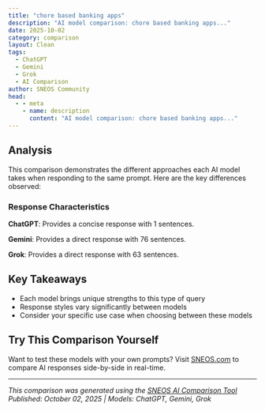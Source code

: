 ```yaml
---
title: "chore based banking apps"
description: "AI model comparison: chore based banking apps..."
date: 2025-10-02
category: comparison
layout: Clean
tags:
  - ChatGPT
  - Gemini
  - Grok
  - AI Comparison
author: SNEOS Community
head:
  - - meta
    - name: description
      content: "AI model comparison: chore based banking apps..."
---
```


<ChatComparison
  title="chore based banking apps"
  prompt="chore based banking apps"
  :responses='{
    "ChatGPT": "Chore-based banking apps focus on helping users manage their finances through gamification and task-oriented features. These apps often allow users to set up and complete financial \"chores\" or tasks that can help them save money, reduce spending, or achieve financial goals. Here are some notable examples of chore-based banking apps:\n\n1. **Qapital**: This app allows users to create savings goals and set up rules to automate savings based on certain actions or \"chores.\" For example, you can set a rule to save a dollar every time you make a purchase, or round up your purchases to the nearest dollar and save the difference.\n\n2. **Chime**: Although primarily a mobile banking app, Chime offers features like automatic savings that can act like chores. Users can set up methods to save small amounts of money automatically, such as rounding up transactions or saving a percentage of each paycheck.\n\n3. **Digit**: This app analyzes your spending habits and automatically saves small amounts of money for you. Users can set monthly savings goals, and Digit helps by making small, regular savings \"chores\" seamlessly integrated into their financial routine.\n\n4. **Acorns**: Acorns helps users save and invest by rounding up transactions to the nearest dollar and investing the spare change. It encourages users to engage in micro-investing and can be considered chore-like in its automatic nature.\n\n5. **YNAB (You Need A Budget)**: While primarily a budgeting app, YNAB emphasizes proactive budgeting practices, encouraging users to define their spending categories and assign every dollar a job. Users can create \"chores\" around budgeting practices to help enhance their financial literacy and management.\n\n6. **PocketGuard**: This app helps you keep track of how much disposable income you have after bills, goals, and necessities are accounted for. You can set financial chores to stay under budget, such as limiting dining out or spending on entertainment.\n\n7. **Level Money**: Although it has been less active lately, Level Money was designed to help you see how much money you can spend on a daily basis and can encourage users to commit to \"chores\" that keep them within budget.\n\n8. **Mint**: Like YNAB, Mint is a comprehensive budgeting and tracking app where users can create financial chores related to budgeting, tracking expenses, and setting savings goals.\n\n9. **GoodBudget**: This envelope budgeting app allows users to set envelopes for different spending categories. You can get creative with chore-like tasks to help spend less and save more.\n\n10. **Budge**: Budge helps users create personalized savings challenges that feel like chores, gamifying the process of saving.\n\nThese apps can be effective in making financial management feel more like a game or a series of manageable tasks, helping users develop better budgeting and saving habits. Always consider choosing an app that fits your financial goals and needs.",
    "Gemini": "Chore-based banking apps are designed to help parents teach their children about money management by tying chores to allowance and providing tools for saving, spending, and sometimes even investing. Here\u0027s a breakdown of what they are, how they work, and some popular examples:\n\n**What are Chore-Based Banking Apps?**\n\nThese apps are essentially digital banking platforms with features specifically tailored for kids and teens. They usually involve:\n\n*   **Parent Accounts:** Parents have a primary account linked to their existing bank account.\n*   **Child Accounts:** Parents create sub-accounts for their children.\n*   **Allowance Automation:** Parents can set up recurring allowances to be automatically transferred to their children\u0027s accounts.\n*   **Chore Tracking:**  Parents can assign chores with specific monetary values.  Children mark chores as complete, and parents approve them, triggering the payment.\n*   **Debit Cards:**  Many apps offer prepaid debit cards for kids, allowing them to spend their money responsibly.  These cards often come with parental controls.\n*   **Spending Limits and Controls:**  Parents can set spending limits, restrict spending categories (e.g., no alcohol or gambling), and receive notifications about their child\u0027s spending.\n*   **Savings Goals:**  Children can set savings goals within the app and track their progress.\n*   **Educational Resources:** Some apps include educational content about financial literacy, budgeting, and investing.\n*   **Investing (Sometimes):** A few apps offer opportunities for kids to learn about and start investing, often with fractional shares.\n\n**How They Work:**\n\n1.  **Setup:** Parents sign up for the service, link their bank account, and create profiles for their children.\n2.  **Chores and Allowance:** Parents assign chores with specific values and set up a recurring allowance schedule (weekly, bi-weekly, etc.).\n3.  **Task Completion:** Children complete chores and mark them as \u0022done\u0022 in the app.\n4.  **Parent Approval:** Parents review the completed chores and approve payment.\n5.  **Funds Transfer:**  The agreed-upon payment is transferred from the parent\u0027s account to the child\u0027s account.\n6.  **Spending \u0026 Saving:** Children can use their debit card to make purchases (within parental limits) or save their money towards goals.\n7.  **Tracking \u0026 Monitoring:** Parents can track their child\u0027s spending, savings, and chore completion through the app.\n\n**Benefits:**\n\n*   **Financial Literacy:**  Teaches children about earning, saving, spending, and managing money.\n*   **Responsibility:**  Encourages responsibility by linking chores to earnings.\n*   **Convenience:**  Eliminates the need for physical cash and simplifies allowance payments.\n*   **Parental Control:**  Provides parents with tools to monitor and control their children\u0027s spending habits.\n*   **Real-World Experience:**  Gives kids experience using debit cards and managing a bank account in a safe and controlled environment.\n*   **Transparency:** Creates transparency for both parents and children regarding chores, allowance, and spending.\n*   **Savings Habits:** Encourages early savings habits and goal setting.\n\n**Potential Drawbacks:**\n\n*   **Cost:** Most of these apps charge monthly or annual fees.\n*   **Screen Time:**  Reliance on devices can increase screen time.\n*   **Privacy Concerns:**  Data security is a concern when sharing financial information.\n*   **Over-Reliance on Technology:**  Kids may miss out on learning about physical cash transactions.\n*   **Potential for Conflict:**  Disagreements about chores or allowance can still arise.\n*   **Not a Replacement for Teaching:** These apps are tools to supplement financial education, not replace it.  Parents still need to have conversations with their children about money.\n\n**Popular Chore-Based Banking Apps:**\n\nHere are some popular options, with a brief overview of their features:\n\n*   **Greenlight:**  One of the most popular.  Offers debit cards, chore tracking, parental controls, savings goals, and educational resources.  Offers an investing platform with parental approval required for trades.  Subscription-based.\n*   **GoHenry:** Another well-known option with similar features to Greenlight.  Focuses on financial education and offers a learning platform called \u0022Money Missions.\u0022 Subscription-based.\n*   **BusyKid:** Emphasizes earning, saving, spending, and investing. Offers debit cards, chore management, and investment features.  Subscription-based.\n*   **FamZoo:** Highly customizable and allows for virtual accounts for different purposes (spending, saving, giving).  Offers debit cards and chore tracking. Subscription-based.\n*   **Step:** Combines banking with a rewards program.  Offers a secured credit card to help teens build credit.  Subscription-based.\n*   **Current:** Offers spending cards for teens, chore management, and savings goals. Subscription-based.\n*   **Acorns Early:** Aims to teach investing from a young age. Invests spare change for kids through custodial accounts. Subscription-based.\n\n**Things to Consider When Choosing an App:**\n\n*   **Age of your children:** Some apps are better suited for younger children, while others are designed for teenagers.\n*   **Features:** Consider which features are most important to you, such as chore tracking, debit cards, savings goals, or investing.\n*   **Cost:** Compare the monthly or annual fees of different apps.\n*   **Parental controls:** Make sure the app offers the level of control you need to monitor your child\u0027s spending.\n*   **Security:** Research the app\u0027s security measures to protect your financial information.\n*   **User reviews:** Read reviews from other parents to see what they like and dislike about the app.\n*   **Debit Card Fees:** Be sure to check for any fees associated with debit card usage, such as ATM fees or foreign transaction fees.\n\n**In Conclusion:**\n\nChore-based banking apps can be valuable tools for teaching kids about money management and responsibility. Carefully consider your needs and choose an app that fits your family\u0027s values and financial goals. Remember to supplement the app with open conversations about money.\n",
    "Grok": "Chore-based banking apps are digital tools that combine financial education with task management, often targeting families with children or teenagers. These apps allow parents to assign chores or tasks to their kids, link them to monetary rewards or allowances, and help teach financial responsibility through saving, spending, and sometimes investing features. Below are some popular chore-based banking apps and their key features:\n\n### 1. Greenlight\n- **Overview**: Greenlight is a debit card and banking app for kids with parental controls, often integrated with chore management.\n- **Features**:\n  - Assign chores and set up automatic allowance payments when tasks are completed.\n  - Parents can monitor spending and set limits on where and how much kids can spend.\n  - Savings goals and financial education tools for kids.\n  - Options to invest allowance money (with parental approval).\n- **Target Audience**: Families with kids and teens.\n- **Pricing**: Monthly subscription fee (varies by plan, starting around $4.99/month).\n\n### 2. BusyKid\n- **Overview**: BusyKid is a chore and allowance app linked to a debit card, focusing on teaching kids financial literacy through earning, saving, and giving.\n- **Features**:\n  - Assign chores with monetary value; kids earn money upon completion.\n  - Kids can split earnings into spend, save, and give categories.\n  - Includes a prepaid debit card for spending.\n  - Investment options through the app for older kids.\n- **Target Audience**: Kids aged 5-17.\n- **Pricing**: Annual or monthly subscription (around $4/month or $38/year).\n\n### 3. Bankaroo\n- **Overview**: Bankaroo is a virtual bank and chore-tracking app designed to teach kids about money management without a physical debit card.\n- **Features**:\n  - Parents can set up chores and link them to virtual allowances.\n  - Kids track earnings and savings in a virtual account.\n  - Focuses on goal-setting for purchases or savings.\n  - No real money transactions\u2014purely educational.\n- **Target Audience**: Younger children (ages 5-13).\n- **Pricing**: Free basic version; premium features may require a fee (around $2.99/month).\n\n### 4. PiggyBot\n- **Overview**: PiggyBot is a digital piggy bank app that helps kids manage allowances and chore earnings with a fun, gamified interface.\n- **Features**:\n  - Assign chores and track allowance earnings.\n  - Kids can set savings goals and visualize progress.\n  - Parents can approve or adjust earnings and spending.\n  - No debit card\u2014focuses on virtual money management.\n- **Target Audience**: Younger kids (ages 6-12).\n- **Pricing**: Free with optional in-app purchases.\n\n### 5. GoHenry\n- **Overview**: GoHenry offers a debit card for kids with chore and allowance tracking, emphasizing financial independence under parental supervision.\n- **Features**:\n  - Assign tasks/chores and automate payments for completed work.\n  - Real-time spending notifications for parents.\n  - Customizable spending limits and merchant restrictions.\n  - Savings goals and money missions (financial education).\n- **Target Audience**: Kids and teens (ages 6-18).\n- **Pricing**: Monthly fee (around $3.99 per child).\n\n### Benefits of Chore-Based Banking Apps:\n- **Financial Literacy**: Teach kids the value of earning, saving, and spending responsibly.\n- **Task Management**: Encourage responsibility by linking chores to rewards.\n- **Parental Control**: Allow parents to oversee spending and instill good habits.\n- **Convenience**: Automate allowance payments and reduce the need for cash.\n\n### Things to Consider:\n- **Fees**: Many apps charge monthly or annual subscription fees, so evaluate cost vs. value.\n- **Age Appropriateness**: Some apps are better for younger kids (virtual money) while others suit teens (debit cards).\n- **Privacy \u0026 Security**: Ensure the app complies with data protection laws (e.g., COPPA in the U.S.) since it involves financial information.\n- **Engagement**: Look for apps with gamified features or interfaces that keep kids motivated.\n\nIf you\u0027re looking for a specific recommendation, let me know your needs (e.g., age of the child, budget, or focus on real vs. virtual money), and I can narrow it down! Alternatively, if you\u0027re interested in building a similar app or exploring a niche feature, I can brainstorm ideas or technical aspects with you."
  }'
  published-date="09:09"
/>

## Analysis

This comparison demonstrates the different approaches each AI model takes when responding to the same prompt. Here are the key differences observed:

### Response Characteristics

**ChatGPT**: Provides a concise response with 1 sentences. 

**Gemini**: Provides a direct response with 76 sentences. 

**Grok**: Provides a direct response with 63 sentences. 

## Key Takeaways

- Each model brings unique strengths to this type of query
- Response styles vary significantly between models
- Consider your specific use case when choosing between these models

## Try This Comparison Yourself

Want to test these models with your own prompts? Visit [SNEOS.com](https://sneos.com) to compare AI responses side-by-side in real-time.

---

*This comparison was generated using the [SNEOS AI Comparison Tool](https://sneos.com)*
*Published: October 02, 2025 | Models: ChatGPT, Gemini, Grok*

